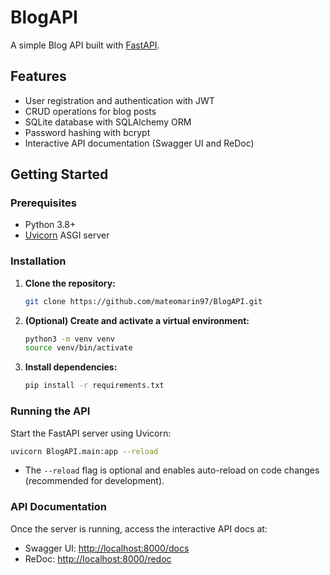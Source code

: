 # BlogAPI

A simple Blog API built with [FastAPI](https://fastapi.tiangolo.com/).

## Features

- User registration and authentication with JWT
- CRUD operations for blog posts
- SQLite database with SQLAlchemy ORM
- Password hashing with bcrypt
- Interactive API documentation (Swagger UI and ReDoc)

## Getting Started

### Prerequisites

- Python 3.8+
- [Uvicorn](https://www.uvicorn.org/) ASGI server

### Installation

1. **Clone the repository:**
   ```sh
   git clone https://github.com/mateomarin97/BlogAPI.git
   ```

2. **(Optional) Create and activate a virtual environment:**
   ```sh
   python3 -m venv venv
   source venv/bin/activate
   ```

3. **Install dependencies:**
   ```sh
   pip install -r requirements.txt
   ```

### Running the API

Start the FastAPI server using Uvicorn:

```sh
uvicorn BlogAPI.main:app --reload
```

- The `--reload` flag is optional and enables auto-reload on code changes (recommended for development).

### API Documentation

Once the server is running, access the interactive API docs at:

- Swagger UI: [http://localhost:8000/docs](http://localhost:8000/docs)
- ReDoc: [http://localhost:8000/redoc](http://localhost:8000/redoc)

